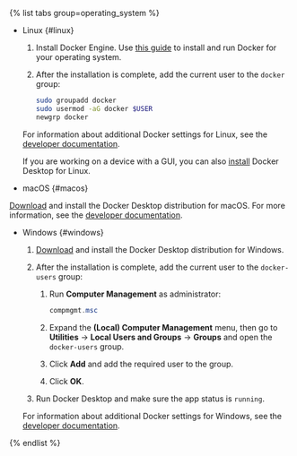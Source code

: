 {% list tabs group=operating_system %}

- Linux {#linux}

    1. Install Docker Engine. Use [this guide](https://docs.docker.com/engine/install/#supported-platforms) to install and run Docker for your operating system.

    1. After the installation is complete, add the current user to the `docker` group:

        ```bash
        sudo groupadd docker
        sudo usermod -aG docker $USER
        newgrp docker
        ```

    For information about additional Docker settings for Linux, see the [developer documentation](https://docs.docker.com/engine/install/linux-postinstall/).

    If you are working on a device with a GUI, you can also [install](https://docs.docker.com/desktop/install/linux-install/) Docker Desktop for Linux.

 - macOS {#macos}

  [Download](https://docs.docker.com/get-docker/) and install the Docker Desktop distribution for macOS. For more information, see the [developer documentation](https://docs.docker.com/desktop/install/mac-install/).

- Windows {#windows}

    1. [Download](https://docs.docker.com/get-docker/) and install the Docker Desktop distribution for Windows.

    1. After the installation is complete, add the current user to the `docker-users` group:

        1. Run **Computer Management** as administrator:

            ```powershell
            compmgmt.msc
            ```

        1. Expand the **(Local) Computer Management** menu, then go to **Utilities** → **Local Users and Groups** → **Groups** and open the `docker-users` group.
        1. Click **Add** and add the required user to the group.
        1. Click **OK**.
    1. Run Docker Desktop and make sure the app status is `running`.

    For information about additional Docker settings for Windows, see the [developer documentation](https://docs.docker.com/desktop/install/windows-install/).

{% endlist %}